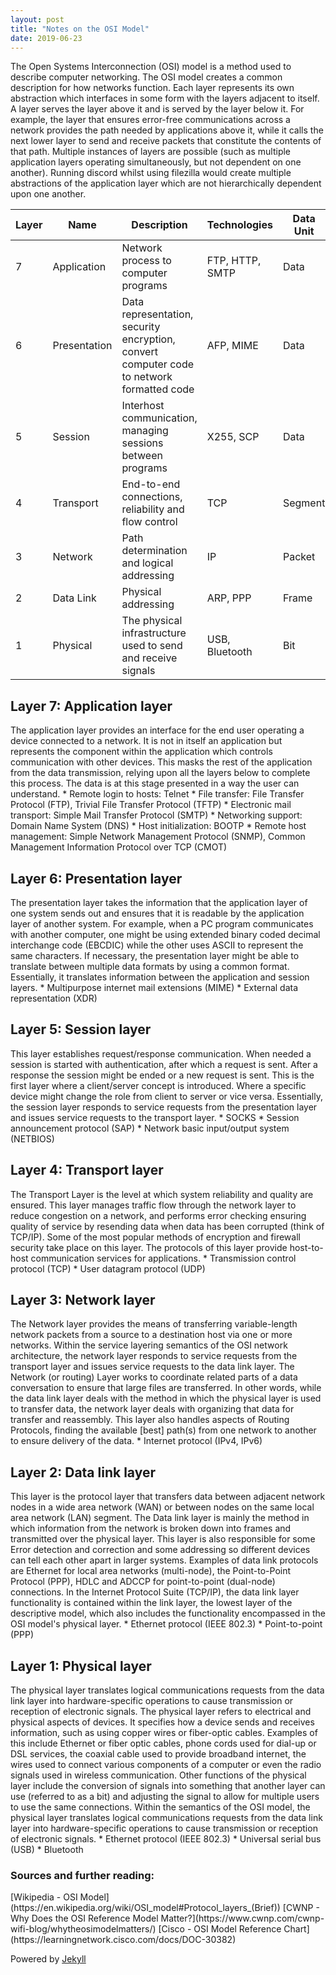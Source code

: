 ```yaml
---
layout: post
title: "Notes on the OSI Model"
date: 2019-06-23
---
```


The Open Systems Interconnection (OSI) model is a method used to describe computer networking. The OSI model creates a common description for how networks function. Each layer represents its own abstraction which interfaces in some form with the layers adjacent to itself. A layer serves the layer above it and is served by the layer below it. For example, the layer that ensures error-free communications across a network provides the path needed by applications above it, while it calls the next lower layer to send and receive packets that constitute the contents of that path. Multiple instances of layers are possible (such as multiple application layers operating simultaneously, but not dependent on one another). Running discord whilst using filezilla would create multiple abstractions of the application layer which are not hierarchically dependent upon one another.  

| Layer | Name | Description |Technologies|Data Unit|Layer Type|  
|-------|-------|-------|-------|-------|-------|  
| 7 | Application | Network process to computer programs| FTP, HTTP, SMTP | Data | Host |  
| 6 | Presentation | Data representation, security encryption, convert computer code to network formatted code | AFP, MIME | Data| Host  |  
| 5 | Session | Interhost communication, managing sessions between programs | X255, SCP | Data | Host |  
| 4 | Transport | End-to-end connections, reliability and flow control| TCP | Segment | Host |  
| 3 | Network | Path determination and logical addressing | IP | Packet | Media |  
| 2 | Data Link | Physical addressing | ARP, PPP | Frame | Media |  
| 1 | Physical | The physical infrastructure used to send and receive signals | USB, Bluetooth  | Bit | Media |  

<h2>Layer 7: Application layer</h2>
The application layer provides an interface for the end user operating a device connected to a network. It is not in itself an application but represents the component within the application which controls communication with other devices. This masks the rest of the application from the data transmission, relying upon all the layers below to complete this process. The data is at this stage presented in a way the user can understand.  
* Remote login to hosts: Telnet  
* File transfer: File Transfer Protocol (FTP), Trivial File Transfer Protocol (TFTP)  
* Electronic mail transport: Simple Mail Transfer Protocol (SMTP)  
* Networking support: Domain Name System (DNS)  
* Host initialization: BOOTP  
* Remote host management: Simple Network Management Protocol (SNMP), Common Management Information Protocol over TCP (CMOT)  

<h2>Layer 6: Presentation layer</h2>
The presentation layer takes the information that the application layer of one system sends out and ensures that it is readable by the application layer of another system. For example, when a PC program communicates with another computer, one might be using extended binary coded decimal interchange code (EBCDIC) while the other uses ASCII to represent the same characters. If necessary, the presentation layer might be able to translate between multiple data formats by using a common format. Essentially, it translates information between the application and session layers.  
* Multipurpose internet mail extensions (MIME)    
* External data representation (XDR)  

<h2>Layer 5: Session layer</h2>
This layer establishes request/response communication. When needed a session is started with authentication, after which a request is sent. After a response the session might be ended or a new request is sent. This is the first layer where a client/server concept is introduced. Where a specific device might change the role from client to server or vice versa. Essentially, the session layer responds to service requests from the presentation layer and issues service requests to the transport layer.  
* SOCKS  
* Session announcement protocol (SAP) 
* Network basic input/output system (NETBIOS)  

<h2>Layer 4: Transport layer</h2>
The Transport Layer is the level at which system reliability and quality are ensured. This layer manages traffic flow through the network layer to reduce congestion on a network, and performs error checking ensuring quality of service by resending data when data has been corrupted (think of TCP/IP). Some of the most popular methods of encryption and firewall security take place on this layer. The protocols of this layer provide host-to-host communication services for applications.  
* Transmission control protocol (TCP)  
* User datagram protocol (UDP)  

<h2>Layer 3: Network layer</h2>
The Network layer provides the means of transferring variable-length network packets from a source to a destination host via one or more networks. Within the service layering semantics of the OSI network architecture, the network layer responds to service requests from the transport layer and issues service requests to the data link layer. The Network (or routing) Layer works to coordinate related parts of a data conversation to ensure that large files are transferred. In other words, while the data link layer deals with the method in which the physical layer is used to transfer data, the network layer deals with organizing that data for transfer and reassembly. This layer also handles aspects of Routing Protocols, finding the available [best] path(s) from one network to another to ensure delivery of the data.  
* Internet protocol (IPv4, IPv6)    

<h2>Layer 2: Data link layer</h2>
This layer is the protocol layer that transfers data between adjacent network nodes in a wide area network (WAN) or between nodes on the same local area network (LAN) segment. The Data link layer is mainly the method in which information from the network is broken down into frames and transmitted over the physical layer. This layer is also responsible for some Error detection and correction and some addressing so different devices can tell each other apart in larger systems. Examples of data link protocols are Ethernet for local area networks (multi-node), the Point-to-Point Protocol (PPP), HDLC and ADCCP for point-to-point (dual-node) connections. In the Internet Protocol Suite (TCP/IP), the data link layer functionality is contained within the link layer, the lowest layer of the descriptive model, which also includes the functionality encompassed in the OSI model's physical layer.  
* Ethernet protocol (IEEE 802.3)  
* Point-to-point (PPP)  

<h2>Layer 1: Physical layer</h2>
The physical layer translates logical communications requests from the data link layer into hardware-specific operations to cause transmission or reception of electronic signals. The physical layer refers to electrical and physical aspects of devices. It specifies how a device sends and receives information, such as using copper wires or fiber-optic cables. Examples of this include Ethernet or fiber optic cables, phone cords used for dial-up or DSL services, the coaxial cable used to provide broadband internet, the wires used to connect various components of a computer or even the radio signals used in wireless communication. Other functions of the physical layer include the conversion of signals into something that another layer can use (referred to as a bit) and adjusting the signal to allow for multiple users to use the same connections. Within the semantics of the OSI model, the physical layer translates logical communications requests from the data link layer into hardware-specific operations to cause transmission or reception of electronic signals.  
* Ethernet protocol (IEEE 802.3)  
* Universal serial bus (USB)  
* Bluetooth  

<h3>Sources and further reading:</h3>
[Wikipedia - OSI Model](https://en.wikipedia.org/wiki/OSI_model#Protocol_layers_(Brief))  
[CWNP - Why Does the OSI Reference Model Matter?](https://www.cwnp.com/cwnp-wifi-blog/whytheosimodelmatters/)  
[Cisco - OSI Model Reference Chart](https://learningnetwork.cisco.com/docs/DOC-30382)  

Powered by [Jekyll](http://jekyllrb.com)
